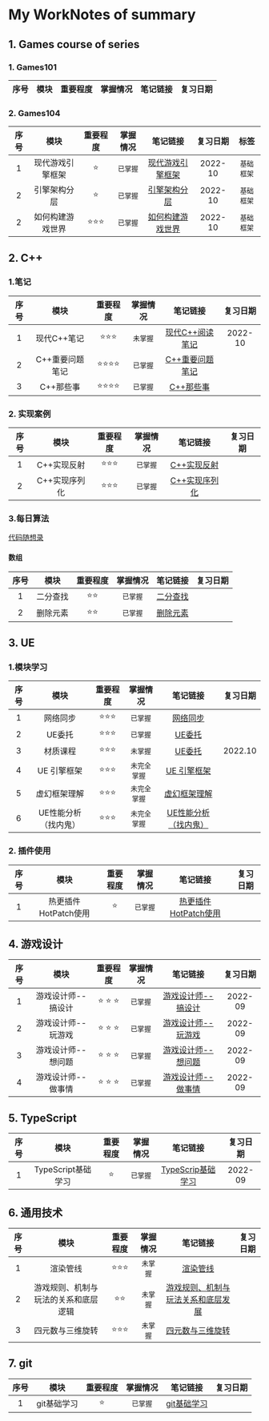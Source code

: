 # My WorkNotes of summary
## 1. Games course of series
### 1. Games101
| 序号 | 模块 | 重要程度 | 掌握情况 | 笔记链接 | 复习日期 |
|  :---: | :---: | :---: | :---: | :---: | :---: |



### 2. Games104
| 序号 | 模块 | 重要程度 | 掌握情况 | 笔记链接 | 复习日期 | 标签 |
|  :---: | :---: | :---: | :---: | :---: | :---: | :---:|
| 1 | 现代游戏引擎框架 | :star:| ``` 已掌握 ``` | [现代游戏引擎框架](https://h55la2nk7t.feishu.cn/docx/SWxLd1rEnoEHIBxOPaLcVrznnQf) | 2022-10 | ```基础框架```|
| 2 | 引擎架构分层 | :star:| ``` 已掌握 ``` | [引擎架构分层 ](https://h55la2nk7t.feishu.cn/docx/TDDBdGCj2o6zUjxMl38chS4vneb) | 2022-10 | ```基础框架```|
| 2 | 如何构建游戏世界 | :star::star::star:| ``` 已掌握 ``` | [如何构建游戏世界 ](https://h55la2nk7t.feishu.cn/docx/E8TYd7SriouwS0xjKQ9ceKPNnNf) | 2022-10 | ```基础框架```|


 
## 2. C++
### 1.笔记
| 序号 | 模块 | 重要程度 | 掌握情况 | 笔记链接 | 复习日期 |
|  :---: | :---: | :---: | :---: | :---: | :---: |
| 1 | 现代C++笔记 | :star::star::star: | ``` 未掌握 ``` | [现代C++阅读笔记](https://h55la2nk7t.feishu.cn/docx/WjdDdQ0lQoOYrCxOJGEc4YUsnTg) | 2022-10 |
| 2 | C++重要问题笔记 | :star::star::star::star: | ``` 已掌握 ``` | [C++重要问题笔记](https://h55la2nk7t.feishu.cn/docx/K9b5dNOyOogo6JxvyEKcWSA7nMg) | |
| 3 | C++那些事 | :star::star::star::star: | ``` 已掌握 ``` | [ C++那些事 ](https://h55la2nk7t.feishu.cn/mindnotes/bmncnDjH8nBtQXErtoM3bInfCUd#mindmap) | |

### 2. 实现案例
| 序号 | 模块 | 重要程度 | 掌握情况 | 笔记链接 | 复习日期 |
|  :---: | :---:| :---: | :---: | :---: | :---: |
| 1 | C++实现反射 | :star::star::star: | ``` 已掌握 ``` | [C++实现反射](https://github.com/PengChaoJay/CPP) |  |
| 2 | C++实现序列化 | :star::star::star: | ``` 已掌握 ``` | [C++实现序列化 ](https://github.com/PengChaoJay/CPP/tree/main/Serialization) |  |

### 3.每日算法
[代码随想录](https://www.programmercarl.com/)
#### 数组
| 序号 | 模块 | 重要程度 | 掌握情况 | 笔记链接 | 复习日期 |
|  :---: | :---:| :---: | :---: | :---: | :---: |
| 1 | 二分查找 | :star::star: | ``` 已掌握 ``` | [二分查找](https://github.com/PengChaoJay/AlgorithmForCarl/blob/main/Array/1.%20%E4%BA%8C%E5%88%86%E6%B3%95.md) |  |
| 2 | 删除元素 | :star::star: | ``` 已掌握 ``` | [删除元素](https://github.com/PengChaoJay/AlgorithmForCarl/edit/main/Array/2.%E5%88%A0%E9%99%A4%E5%85%83%E7%B4%A0.md) |  |



## 3. UE

### 1.模块学习
| 序号 | 模块 | 重要程度 | 掌握情况 | 笔记链接 | 复习日期 |
|  :---: | :---: | :---:| :---: | :---: | :---: |
| 1 | 网络同步 | :star::star::star: | ``` 已掌握 ``` | [网络同步](https://h55la2nk7t.feishu.cn/docx/FkKtddQwLoPc3Bxsv1mcfSOpnSc) |  |
| 2 | UE委托 | :star::star::star: | ``` 已掌握 ``` | [UE委托](https://h55la2nk7t.feishu.cn/docx/YL1gdFbaMoIknax29Gkcv6WdnEb) |  |
| 3 | 材质课程 | :star::star::star: | ``` 未掌握 ``` | [UE委托](https://h55la2nk7t.feishu.cn/docx/DvN2dEWmzo8WwKxYKv7cmFyBnVf) | 2022.10 |
| 4 | UE 引擎框架 | :star::star::star: | ```未完全掌握 ``` | [UE 引擎框架](https://h55la2nk7t.feishu.cn/docx/HQpCdPXIjofZAWxJOYicKnBXnSe) |  |
| 5 | 虚幻框架理解 | :star::star::star: | ```未完全掌握 ``` | [虚幻框架理解 ](https://h55la2nk7t.feishu.cn/mindnotes/bmncnWH6lOs8u12LZyQhaOkusRg#mindmap) |  |
| 6 | UE性能分析（找内鬼） | :star::star::star: | ```未完全掌握 ``` | [UE性能分析（找内鬼）](https://h55la2nk7t.feishu.cn/docx/FCIMdEJaEokEVhxPzunco1g4ndc) |  |



### 2. 插件使用
| 序号 | 模块 | 重要程度 | 掌握情况 | 笔记链接 | 复习日期 |
|  :---: | :---: | :---:| :---: | :---: | :---: |
| 1 | 热更插件HotPatch使用 | :star:| ``` 已掌握 ``` | [热更插件HotPatch使用](https://h55la2nk7t.feishu.cn/docx/GVqIdSVxJofAN5xSnlicSc0Pnpe) |  |




## 4. 游戏设计
| 序号 | 模块 | 重要程度 | 掌握情况 | 笔记链接 |复习日期 |
|  :---: | :---: | :---: | :---: | :---: | :---: |
| 1 | 游戏设计师--搞设计 | :star: :star: :star: | ``` 已掌握 ``` | [游戏设计师--搞设计 ](https://h55la2nk7t.feishu.cn/file/boxcnodsoS3K9Xpx7wXpsUsO49d) | 2022-09 |
| 2 | 游戏设计师--玩游戏 | :star: :star: :star: | ``` 已掌握 ``` | [游戏设计师--玩游戏 ](https://h55la2nk7t.feishu.cn/file/boxcnNKyydxidOWShHvjmyZRREh) | 2022-09 |
| 3 | 游戏设计师--想问题 | :star: :star: :star: | ``` 已掌握 ``` | [游戏设计师--想问题 ](https://h55la2nk7t.feishu.cn/file/boxcnfo2MDoccQAGPfm7WZYB8Il) | 2022-09 |
| 4 | 游戏设计师--做事情 | :star: :star: :star: | ``` 已掌握 ``` | [游戏设计师--做事情 ](https://h55la2nk7t.feishu.cn/file/boxcnWzII2hhWNobbuXaZ1SDcVe) | 2022-09 |


## 5. TypeScript
| 序号 | 模块 | 重要程度 | 掌握情况 | 笔记链接 |复习日期 |
|  :---: | :---: | :---: | :---: | :---: | :---: |
| 1 | TypeScript基础学习 | :star: | ``` 已掌握 ``` | [TypeScrip基础学习](https://h55la2nk7t.feishu.cn/docs/doccnZl12ssyesbV6LdbN2vV6By) | 2022-09 |

## 6. 通用技术
| 序号 | 模块 | 重要程度 | 掌握情况 | 笔记链接 |复习日期 |
|  :---: | :---: | :---: | :---: | :---: | :---: |
| 1 | 渲染管线 | :star::star::star: | ``` 未掌握 ``` | [渲染管线 ](https://h55la2nk7t.feishu.cn/docx/QT0cdm0Sdoh24mxvYZZcYhNhnPh) |  |
| 2 | 游戏规则、机制与玩法的关系和底层逻辑 | :star::star: | ``` 未掌握 ``` |[游戏规则、机制与玩法关系和底层发展](https://h55la2nk7t.feishu.cn/docx/PRLjdyySPoDtIRx89EXcQmGjnce) |  |
| 3 | 四元数与三维旋转 | :star::star::star: | ``` 未掌握 ``` |[ 四元数与三维旋转](https://h55la2nk7t.feishu.cn/docx/TtlMdMpxxolh0oxOLsAcegjDnpg) |  |



## 7. git
| 序号 | 模块 | 重要程度 | 掌握情况 | 笔记链接 |复习日期 |
|  :---: | :---: | :---: | :---: | :---: | :---: |
| 1 | git基础学习 | :star: | ``` 已掌握 ``` | [git基础学习](https://h55la2nk7t.feishu.cn/docx/Ej2FdCcUKob3mlxeiyPcX6CfnPb) |  |




